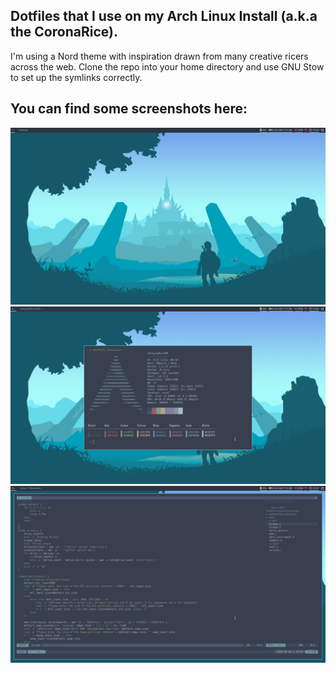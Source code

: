 ## Dotfiles that I use on my Arch Linux Install (a.k.a the CoronaRice).
I'm using a Nord theme with inspiration drawn from many creative ricers across the web.
Clone the repo into your home directory and use GNU Stow to set up the symlinks correctly.

## You can find some screenshots here:
![alt text](screenshots/Pictures/desktop.png "Desktop environment")
![System info](screenshots/Pictures/info.png "System information")
![Workflow](screenshots/Pictures/workflow.png "Workflow")

